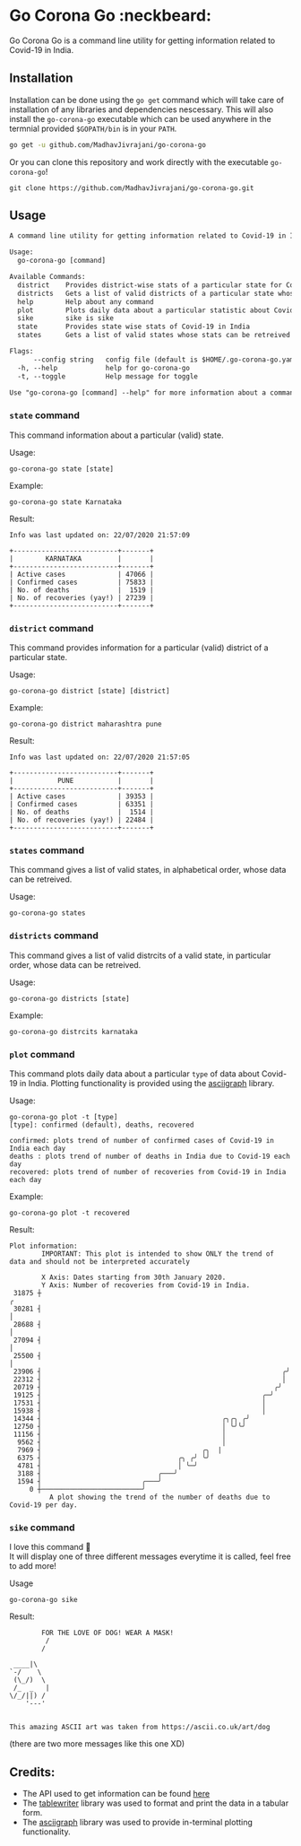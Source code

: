 # Go Corona Go :neckbeard:

Go Corona Go is a command line utility for getting information related to Covid-19 in India.

## Installation
Installation can be done using the `go get` command which will take care of installation of any libraries and dependencies nescessary. This will also install the `go-corona-go` executable which can be used anywhere in the termnial provided `$GOPATH/bin` is in your `PATH`.  
```sh
go get -u github.com/MadhavJivrajani/go-corona-go
```  
Or you can clone this repository and work directly with the executable `go-corona-go`!  
```
git clone https://github.com/MadhavJivrajani/go-corona-go.git
```

## Usage
```txt
A command line utility for getting information related to Covid-19 in India.

Usage:
  go-corona-go [command]

Available Commands:
  district    Provides district-wise stats of a particular state for Covid-19 in India
  districts   Gets a list of valid districts of a particular state whose stats can be retreived
  help        Help about any command
  plot        Plots daily data about a particular statistic about Covid-19 in India
  sike        sike is sike
  state       Provides state wise stats of Covid-19 in India
  states      Gets a list of valid states whose stats can be retreived

Flags:
      --config string   config file (default is $HOME/.go-corona-go.yaml)
  -h, --help            help for go-corona-go
  -t, --toggle          Help message for toggle

Use "go-corona-go [command] --help" for more information about a command.
```
### `state` command
This command information about a particular (valid) state.

Usage:
```
go-corona-go state [state]
```

Example:
```
go-corona-go state Karnataka
```

Result:
```
Info was last updated on: 22/07/2020 21:57:09

+--------------------------+-------+
|        KARNATAKA         |       |
+--------------------------+-------+
| Active cases             | 47066 |
| Confirmed cases          | 75833 |
| No. of deaths            |  1519 |
| No. of recoveries (yay!) | 27239 |
+--------------------------+-------+
```
### `district` command
This command provides information for a particular (valid) district of a particular state.

Usage:
```
go-corona-go district [state] [district]
```

Example:
```
go-corona-go district maharashtra pune
```

Result:
```
Info was last updated on: 22/07/2020 21:57:05

+--------------------------+-------+
|           PUNE           |       |
+--------------------------+-------+
| Active cases             | 39353 |
| Confirmed cases          | 63351 |
| No. of deaths            |  1514 |
| No. of recoveries (yay!) | 22484 |
+--------------------------+-------+
```
### `states` command
This command gives a list of valid states, in alphabetical order, whose data can be retreived.

Usage:
```
go-corona-go states
```
### `districts` command
This command gives a list of valid distrcits of a valid state, in particular order, whose data can be retreived.

Usage:
```
go-corona-go districts [state]
```

Example:
```
go-corona-go distrcits karnataka
```
### `plot` command
This command plots daily data about a particular `type` of data about Covid-19 in India.
Plotting functionality is provided using the [asciigraph](https://github.com/guptarohit/asciigraph) library.

Usage:
```
go-corona-go plot -t [type]
[type]: confirmed (default), deaths, recovered

confirmed: plots trend of number of confirmed cases of Covid-19 in India each day
deaths : plots trend of number of deaths in India due to Covid-19 each day
recovered: plots trend of number of recoveries from Covid-19 in India each day
```

Example:
```
go-corona-go plot -t recovered
```

Result:
```
Plot information:
        IMPORTANT: This plot is intended to show ONLY the trend of data and should not be interpreted accurately

        X Axis: Dates starting from 30th January 2020.
        Y Axis: Number of recoveries from Covid-19 in India.
 31875 ┼                                                              ╭ 
 30281 ┤                                                              │ 
 28688 ┤                                                              │ 
 27094 ┤                                                              │ 
 25500 ┤                                                              │ 
 23906 ┤                                                            ╭╯ 
 22312 ┤                                                            │  
 20719 ┤                                                          ╭╯  
 19125 ┤                                                       ╭─╯   
 17531 ┤                                                       │     
 15938 ┤                                                       │     
 14344 ┤                                             ╭╮╭╮ ╭╯     
 12750 ┤                                             │ ╰╯╰╯      
 11156 ┤                                             │          
  9562 ┤                                             │          
  7969 ┤                                        ╭╮  |          
  6375 ┤                                  ╭╮ ╭╯ ╰╯          
  4781 ┤                                  │ ╰─╯             
  3188 ┤                             ╭───╯                
  1594 ┤                         ╭───╯                    
     0 ┼─────────────────────────╯                        
          A plot showing the trend of the number of deaths due to Covid-19 per day.

```
### `sike` command
I love this command :eyes:  
It will display one of three different messages everytime it is called, feel free to add more!

Usage
```
go-corona-go sike
```

Result:

```
        FOR THE LOVE OF DOG! WEAR A MASK!
         /
        /

 ____|\
`-/    \
 (\_/)  \
 /_  _   | 
\/_/||) /
    '---'


This amazing ASCII art was taken from https://ascii.co.uk/art/dog
```
(there are two more messages like this one XD)

## Credits:
- The API used to get information can be found [here](https://rapidapi.com/spamakashrajtech/api/corona-virus-world-and-india-data?endpoint=apiendpoint_e53bab74-70b7-42e9-9d95-4667fdcfa876)
- The [tablewriter](https://github.com/olekukonko/tablewriter) library was used to format and print the data in a tabular form.
- The [asciigraph](https://github.com/guptarohit/asciigraph) library was used to provide in-terminal plotting functionality.
